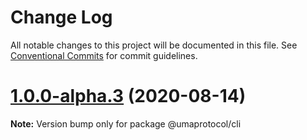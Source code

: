 # Change Log

All notable changes to this project will be documented in this file.
See [Conventional Commits](https://conventionalcommits.org) for commit guidelines.

# [1.0.0-alpha.3](https://github.com/UMAprotocol/protocol/compare/@umaprotocol/cli@1.0.0-alpha.2...@umaprotocol/cli@1.0.0-alpha.3) (2020-08-14)

**Note:** Version bump only for package @umaprotocol/cli

